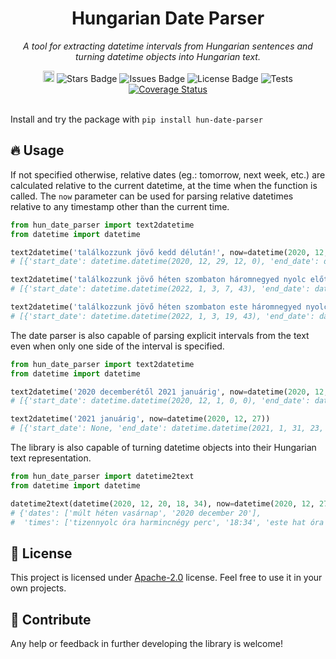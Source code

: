 <h1 align="center">Hungarian Date Parser</h1>

<p align="center">
    <i>A tool for extracting datetime intervals from Hungarian sentences and turning datetime objects into Hungarian text.</i>
</p>


<div align="center">
    <a href="https://badge.fury.io/py/hun-date-parser"><img src="https://badge.fury.io/py/hun-date-parser.svg" alt="PyPI version" height="18"></a>
    <img src="https://img.shields.io/github/stars/nsoma97/hun-date-parser" alt="Stars Badge"/>
    <img src="https://img.shields.io/github/issues/nsoma97/hun-date-parser" alt="Issues Badge"/>
    <img src="https://img.shields.io/github/license/nsoma97/hun-date-parser?color=2b9348" alt="License Badge"/>
    <img src="https://img.shields.io/github/workflow/status/nsoma97/hun-date-parser/Datetime Parser Pipeline" alt="Tests"/>
    <a href='https://coveralls.io/github/nsoma97/hun-date-parser'><img src='https://coveralls.io/repos/github/nsoma97/hun-date-parser/badge.svg' alt='Coverage Status' /></a>
</div>

<br>


Install and try the package with `pip install hun-date-parser`

## :fire: Usage

If not specified otherwise, relative dates (eg.: tomorrow, next week, etc.) are calculated relative to the current datetime, at the time when the function is called. The `now` parameter can be used for parsing relative datetimes relative to any timestamp other than the current time.

```python
from hun_date_parser import text2datetime
from datetime import datetime

text2datetime('találkozzunk jövő kedd délután!', now=datetime(2020, 12, 27))
# [{'start_date': datetime.datetime(2020, 12, 29, 12, 0), 'end_date': datetime.datetime(2020, 12, 29, 17, 59, 59)}]

text2datetime('találkozzunk jövő héten szombaton háromnegyed nyolc előtt két perccel', now=datetime(2020, 12, 27))
# [{'start_date': datetime.datetime(2022, 1, 3, 7, 43), 'end_date': datetime.datetime(2022, 1, 9, 7, 43, 59)}]

text2datetime('találkozzunk jövő héten szombaton este háromnegyed nyolc előtt két perccel', now=datetime(2020, 12, 27))
# [{'start_date': datetime.datetime(2022, 1, 3, 19, 43), 'end_date': datetime.datetime(2022, 1, 9, 19, 43, 59)}]
```
The date parser is also capable of parsing explicit intervals from the text even when only one side of the interval is specified.
```python
from hun_date_parser import text2datetime
from datetime import datetime

text2datetime('2020 decemberétől 2021 januárig', now=datetime(2020, 12, 27))
# [{'start_date': datetime.datetime(2020, 12, 1, 0, 0), 'end_date': datetime.datetime(2021, 1, 31, 23, 59, 59)}]

text2datetime('2021 januárig', now=datetime(2020, 12, 27))
# [{'start_date': None, 'end_date': datetime.datetime(2021, 1, 31, 23, 59, 59)}]
```

The library is also capable of turning datetime objects into their Hungarian text representation.

```python
from hun_date_parser import datetime2text
from datetime import datetime

datetime2text(datetime(2020, 12, 20, 18, 34), now=datetime(2020, 12, 27), time_precision=2)
# {'dates': ['múlt héten vasárnap', '2020 december 20'],
#  'times': ['tizennyolc óra harmincnégy perc', '18:34', 'este hat óra harmincnégy perc', 'este fél 7 után 4 perccel']}
```

## :pencil: License

This project is licensed under [Apache-2.0](https://www.apache.org/licenses/LICENSE-2.0) license. Feel free to use it in your own projects.

## :wrench: Contribute

Any help or feedback in further developing the library is welcome!
